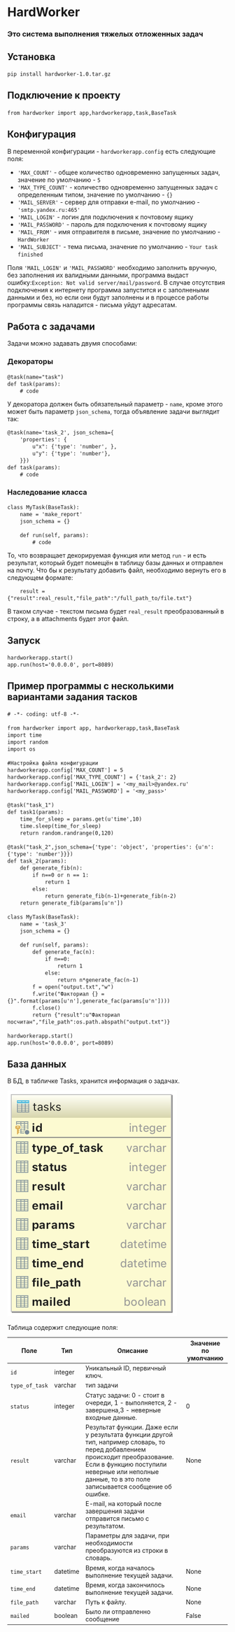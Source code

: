 # HardWorker

### Это система выполнения тяжелых отложенных задач

## Установка

`pip install hardworker-1.0.tar.gz`

## Подключение к проекту

`from hardworker import app,hardworkerapp,task,BaseTask`

## Конфигурация

В переменной конфигурации - `hardworkerapp.config` есть следующие поля:

 * `'MAX_COUNT'` - общее количество одновременно запущенных задач, значение по умолчанию - `5`
 * `'MAX_TYPE_COUNT'` - количество одновременно запущенных задач с определенным типом, значение по умолчанию - `{}`
 * `'MAIL_SERVER'` - сервер для отправки e-mail, по умолчанию - `'smtp.yandex.ru:465'`
 * `'MAIL_LOGIN'` - логин для подключения к почтовому ящику
 * `'MAIL_PASSWORD'` - пароль для подключения к почтовому ящику
 * `'MAIL_FROM'` - имя отправителя в письме, значение по умолчанию - `HardWorker`
 * `'MAIL_SUBJECT'` - тема письма, значение по умолчанию - `Your task finished`

 Поля `'MAIL_LOGIN'` и `'MAIL_PASSWORD'` необходимо заполнить вручную, без заполнения их валидными данными, программа выдаст ошибку:`Exception: Not valid server/mail/password`. В случае отсутствия подключения к интернету программа запустится и с заполнеными данными и без, но если они будут заполнены и в процессе работы программы связь наладится - письма уйдут адресатам.
 
## Работа с задачами

Задачи можно задавать двумя способами:

### Декораторы

```
@task(name="task")
def task(params):
	# code
```
У декоратора должен быть обязательный параметр - `name`, кроме этого может быть параметр `json_schema`, тогда объявление задачи выглядит так:

```
@task(name='task_2', json_schema={
    'properties': {
        u"x": {'type': 'number', },
        u"y": {'type': 'number'},
    }})
def task(params):
	# code
```

### Наследование класса

```
class MyTask(BaseTask):
    name = 'make_report'
    json_schema = {}

    def run(self, params):
        # code
```

То, что возвращает декорируемая функция или метод `run` - и есть результат, который будет помещён в таблицу базы данных и отправлен на почту. Что бы к результату добавить файл, необходимо вернуть его в следующем формате:

```
	result = {"result":real_result,"file_path":"/full_path_to/file.txt"}
```
В таком случае - текстом письма будет `real_result` преобразованный в строку, а в attachments будет этот файл.

## Запуск

```
hardworkerapp.start()
app.run(host='0.0.0.0', port=8089)
```

## Пример программы с несколькими вариантами задания тасков

```
# -*- coding: utf-8 -*-

from hardworker import app, hardworkerapp,task,BaseTask
import time
import random
import os

#Настройка файла конфигурации
hardworkerapp.config['MAX_COUNT'] = 5
hardworkerapp.config['MAX_TYPE_COUNT'] = {'task_2': 2}
hardworkerapp.config['MAIL_LOGIN'] = '<my_mail>@yandex.ru'
hardworkerapp.config['MAIL_PASSWORD'] = '<my_pass>'

@task("task_1")
def task1(params):
    time_for_sleep = params.get(u'time',10)
    time.sleep(time_for_sleep)
    return random.randrange(0,120)

@task("task_2",json_schema={'type': 'object', 'properties': {u'n': {'type': 'number'}}})
def task_2(params):
    def generate_fib(n):
        if n==0 or n == 1:
            return 1
        else:
            return generate_fib(n-1)+generate_fib(n-2)
    return generate_fib(params[u'n'])

class MyTask(BaseTask):
    name = 'task_3'
    json_schema = {}

    def run(self, params):
        def generate_fac(n):
            if n==0:
                return 1
            else:
                return n*generate_fac(n-1)
        f = open("output.txt","w")
        f.write("Факториал {} = {}".format(params[u'n'],generate_fac(params[u'n'])))
        f.close()
        return {"result":u"Факториал посчитан","file_path":os.path.abspath("output.txt")}

hardworkerapp.start()
app.run(host='0.0.0.0', port=8089)

```

## База данных

В БД, в табличке Tasks, хранится информация о задачах.

![](table.png)

Таблица содержит следующие поля:

| Поле 	| Тип 	| Описание 	| Значение по умолчанию 	|
|------	|-----	|----------	|-----------------------	|
| `id`      	| integer    	| Уникальный ID, первичный ключ.         	|                       	|
|  `type_of_task `  	| varchar    	|  тип задачи        	|                       	|
|  `status`    	| integer    	|  Статус задачи: 0 - стоит в очереди, 1 - выполняется, 2 - завершена,3 - неверные входные данные.|       0                	|
|   `result`   	|   varchar  	| Результат функции. Даже если у результата функции другой тип, например словарь, то перед добавлением происходит преобразование. Если в функцию поступили неверные или неполные данные, то в это поле записывается сообщение об ошибке.         	|               None        	|
|  `email`    	|  varchar   	|  E-mail, на который после завершения задачи отправится письмо с результатом.        	|                       	|
|  ` params `  	|   varchar  	|     Параметры для задачи, при необходимости преобразуются из строки в словарь.     	|                       	|
|   ` time_start ` 	|   datetime  	|   Время, когда началось выполнение текущей задачи.       	|     None                  	|
|    `time_end ` 	|   datetime  	|    Время, когда закончилось выполнение текущей задачи.      	|    None                   	|
|     `file_path` 	|    varchar 	|    Путь к файлу.     	|  None                     	|
|   `mailed`   	|  boolean   	|   Было ли отправленно сообщение       	|   False                    	|

